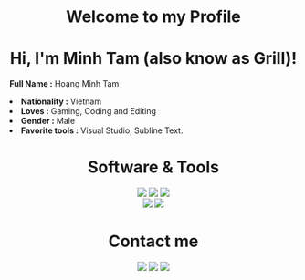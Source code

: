 <h1 align="center">Welcome to my Profile</h1>
<h1 align="center">Hi, I'm Minh Tam (also know as Grill)</a>!</h1>


<b>Full Name :</b> Hoang Minh Tam
</li>
<li>
<b>Nationality :</b> Vietnam
</li>
<li>
<b>Loves :</b> Gaming, Coding and Editing
</li>
<li>
<b>Gender :</b> Male
</li>
<li>
<b>Favorite tools :</b> Visual Studio, Subline Text.
</li>


<h1 align="center">Software & Tools</h1>

<p align="center">
<img src="https://img.shields.io/badge/adobe%20photoshop%20-%2331A8FF.svg?&style=for-the-badge&logo=adobe%20photoshop&logoColor=white"> <img src="https://img.shields.io/badge/adobe%20premiere%20pro%20-%9999FF.svg?&style=for-the-badge&logo=adobe%20premiere%20pro&color=blueviolet"> <img src="https://img.shields.io/badge/mircosoft%20office%20-%D83B01.svg?&style=for-the-badge&logoColor=white&logo=microsoft%20office&color=orange"><br> <img src="https://img.shields.io/badge/visual%20studio%20-%5C2D91.svg?&style=for-the-badge&logoColor=white&logo=visual%20studio&color=purple"> 
   <img src="https://img.shields.io/badge/git%20-%23F05033.svg?&style=for-the-badge&logo=git&logoColor=white"/>
</p>
  <h1 align="center">Contact me</h1>
  <p align="center"><a href="https://discordapp.com/users/377817931595120641/" target="_blank"><img src="https://img.shields.io/badge/Discord%20-%237289DA.svg?&style=for-the-badge&logo=discord&logoColor=white"/></a> <a href="https://www.facebook.com/iamfakku/" target="_blank"><img src="https://img.shields.io/badge/facebook%20-%1877F2.svg?&style=for-the-badge&logo=Facebook&logoColor=white&color=blue"/></a> <a href="mailto:viet2610vn@gmail.com" target="_blank"><img src="https://img.shields.io/badge/Gmail%20-%D14836.svg?&style=for-the-badge&logo=gmail&logoColor=white&color=red"/></a>
   </li>
